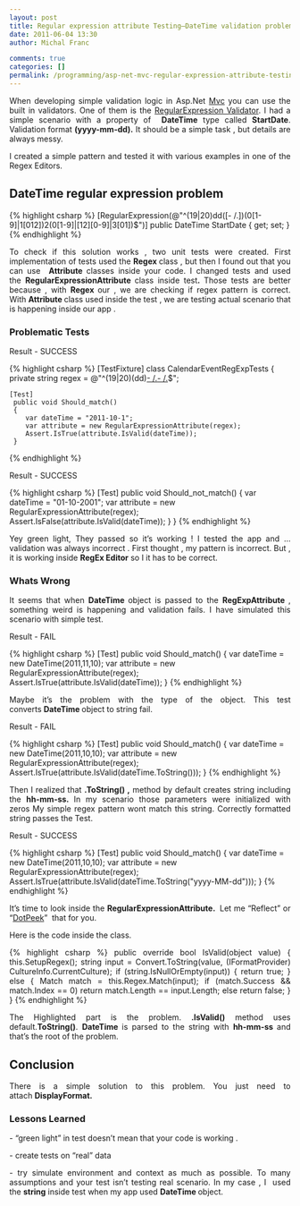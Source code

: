 ```yaml
---
layout: post
title: Regular expression attribute Testing–DateTime validation problem
date: 2011-06-04 13:30
author: Michal Franc

comments: true
categories: []
permalink: /programming/asp-net-mvc-regular-expression-attribute-testingdatetime-validation-problem
---
```

<p align="justify">When developing simple validation logic in Asp.Net <a href="http://www.asp.net/mvc">Mvc</a> you can use the built in validators. One of them is the <a href="http://msdn.microsoft.com/en-us/library/system.web.ui.webcontrols.regularexpressionvalidator.aspx">RegularExpression Validator</a>. I had a simple scenario with a property of  <strong>DateTime</strong> type called <strong>StartDate</strong>. Validation format <strong>(yyyy-mm-dd).</strong> It should be a simple task , but details are always messy.</p>
<p align="justify">I created a simple pattern and tested it with various examples in one of the Regex Editors.</p>

<h2>DateTime regular expression problem</h2>

{% highlight csharp %}
 [RegularExpression(@"^(19|20)dd([- /.])(0[1-9]|1[012])2(0[1-9]|[12][0-9]|3[01])$")]
 public DateTime StartDate { get; set; }
{% endhighlight %}

<p align="justify">To check if this solution works , two unit tests were created. First implementation of tests used the <strong>Regex </strong>class , but then I found out that you can use  <strong>Attribute </strong>classes inside your code. I changed tests and used the <strong>RegularExpressionAttribute </strong>class inside test<strong>. </strong>Those tests are better because , with <strong>Regex </strong>our , we are checking if regex pattern is correct. With <strong>Attribute </strong>class used inside the test , we are testing actual scenario that is happening inside our app .</p>
<h3>Problematic Tests</h3>
Result - SUCCESS

{% highlight csharp %}
[TestFixture]
 class CalendarEventRegExpTests
 {
    private string regex = @"^(19|20)(dd)[- /.](0[1-9]|1[012])[- /.](0[1-9]|[12][0-9]|3[01])$";

    [Test]
     public void Should_match()
     {
        var dateTime = "2011-10-1";
        var attribute = new RegularExpressionAttribute(regex);
        Assert.IsTrue(attribute.IsValid(dateTime));
     }
{% endhighlight %}


Result - SUCCESS


{% highlight csharp %}
[Test]
 public void Should_not_match()
 {
  var dateTime = "01-10-2001";
  var attribute = new RegularExpressionAttribute(regex);
  Assert.IsFalse(attribute.IsValid(dateTime));
  }
}
{% endhighlight %}


<p align="justify">Yey green light, They passed so it’s working ! I tested the app and … validation was always incorrect . First thought , my pattern is incorrect. But , it is working inside <strong>RegEx Editor</strong> so I it has to be correct.</p>

<h3>Whats Wrong</h3>
<p align="justify">It seems that when <strong>DateTime </strong>object is passed to the <strong>RegExpAttribute </strong>, something weird is happening and validation fails. I have simulated this scenario with simple test.</p>

Result - FAIL

{% highlight csharp %}
[Test]
public void Should_match()
{
    var dateTime = new DateTime(2011,11,10);
    var attribute = new RegularExpressionAttribute(regex);
    Assert.IsTrue(attribute.IsValid(dateTime));
}
{% endhighlight %}



<p align="justify"></p>
<p align="justify">Maybe it’s the problem with the type of the object. This test converts <strong>DateTime </strong>object to string fail.</p>

Result - FAIL

{% highlight csharp %}
[Test]
public void Should_match()
{
   var dateTime = new DateTime(2011,10,10);
   var attribute = new RegularExpressionAttribute(regex);
   Assert.IsTrue(attribute.IsValid(dateTime.ToString()));
}
{% endhighlight %}


<p align="justify"></p>
<p align="justify">Then I realized that <strong>.ToString() ,</strong> method by default creates string including the <strong>hh-mm-ss. </strong>In my scenario those parameters were initialized with zeros<strong> </strong>My simple regex pattern wont match this string. Correctly formatted string passes the Test.</p>

Result - SUCCESS

{% highlight csharp %}
[Test]
public void Should_match()
{
    var dateTime = new DateTime(2011,10,10);
    var attribute = new RegularExpressionAttribute(regex);
    Assert.IsTrue(attribute.IsValid(dateTime.ToString("yyyy-MM-dd")));
}
{% endhighlight %}


<p align="justify">It’s time to look inside the <strong>RegularExpressionAttribute.  </strong>Let me “Reflect” or “<a href="http://www.jetbrains.com/decompiler/">DotPeek</a>”  that for you.</p>
<p align="justify">Here is the code inside the class.</p>

<div align="justify">

{% highlight csharp %}
public override bool IsValid(object value)
{
   this.SetupRegex();
   string input = Convert.ToString(value, (IFormatProvider) CultureInfo.CurrentCulture);
   if (string.IsNullOrEmpty(input))
   {
      return true;
   }
   else
   {
       Match match = this.Regex.Match(input);
       if (match.Success &amp;&amp; match.Index == 0)
          return match.Length == input.Length;
       else
          return false;
    }
}
{% endhighlight %}

</div>
<p align="justify">The Highlighted part is the problem. <strong>.IsValid()</strong> method uses default.<strong>ToString()</strong>. <strong>DateTime </strong>is parsed to the string with <strong>hh-mm-ss </strong>and that’s the root of the problem.</p>

<h2>Conclusion</h2>
<p align="justify">There is a simple solution to this problem. You just need to attach <strong>DisplayFormat.</strong></p>

<div align="justify">

</div>
<h3 align="justify"><strong>Lessons Learned</strong></h3>
<p align="justify">- “green light” in test doesn’t mean that your code is working .</p>
<p align="justify">- create tests on “real” data</p>
<p align="justify">- try simulate environment and context as much as possible. To many assumptions and your test isn’t testing real scenario. In my case , I  used the <strong>string</strong> inside test when my app used <strong>DateTime </strong>object.</p>
